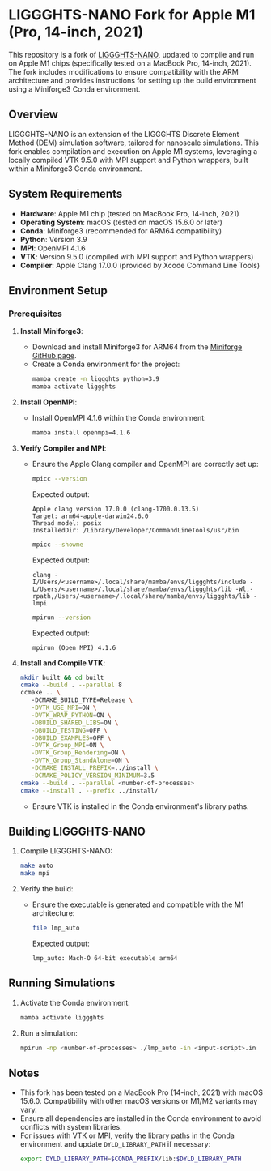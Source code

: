 # LIGGGHTS-NANO Fork for Apple M1 (Pro, 14-inch, 2021)

This repository is a fork of [LIGGGHTS-NANO](https://github.com/UniHB-IWT/LIGGGHTS-NANO), updated to compile and run on Apple M1 chips (specifically tested on a MacBook Pro, 14-inch, 2021). The fork includes modifications to ensure compatibility with the ARM architecture and provides instructions for setting up the build environment using a Miniforge3 Conda environment.

## Overview

LIGGGHTS-NANO is an extension of the LIGGGHTS Discrete Element Method (DEM) simulation software, tailored for nanoscale simulations. This fork enables compilation and execution on Apple M1 systems, leveraging a locally compiled VTK 9.5.0 with MPI support and Python wrappers, built within a Miniforge3 Conda environment.

## System Requirements

- **Hardware**: Apple M1 chip (tested on MacBook Pro, 14-inch, 2021)
- **Operating System**: macOS (tested on macOS 15.6.0 or later)
- **Conda**: Miniforge3 (recommended for ARM64 compatibility)
- **Python**: Version 3.9
- **MPI**: OpenMPI 4.1.6
- **VTK**: Version 9.5.0 (compiled with MPI support and Python wrappers)
- **Compiler**: Apple Clang 17.0.0 (provided by Xcode Command Line Tools)

## Environment Setup

### Prerequisites

1. **Install Miniforge3**:
   - Download and install Miniforge3 for ARM64 from the [Miniforge GitHub page](https://github.com/conda-forge/miniforge).
   - Create a Conda environment for the project:
     ```bash
     mamba create -n liggghts python=3.9
     mamba activate liggghts
     ```

2. **Install OpenMPI**:
   - Install OpenMPI 4.1.6 within the Conda environment:
     ```bash
     mamba install openmpi=4.1.6
     ```

3. **Verify Compiler and MPI**:
   - Ensure the Apple Clang compiler and OpenMPI are correctly set up:
     ```bash
     mpicc --version
     ```
     Expected output:
     ```
     Apple clang version 17.0.0 (clang-1700.0.13.5)
     Target: arm64-apple-darwin24.6.0
     Thread model: posix
     InstalledDir: /Library/Developer/CommandLineTools/usr/bin
     ```

     ```bash
     mpicc --showme
     ```
     Expected output:
     ```
     clang -I/Users/<username>/.local/share/mamba/envs/liggghts/include -L/Users/<username>/.local/share/mamba/envs/liggghts/lib -Wl,-rpath,/Users/<username>/.local/share/mamba/envs/liggghts/lib -lmpi
     ```

     ```bash
     mpirun --version
     ```
     Expected output:
     ```
     mpirun (Open MPI) 4.1.6
     ```

4. **Install and Compile VTK**:
     ```bash
     mkdir built && cd built
     cmake --build . --parallel 8
     ccmake .. \                                                          
    	-DCMAKE_BUILD_TYPE=Release \
    	-DVTK_USE_MPI=ON \
    	-DVTK_WRAP_PYTHON=ON \
    	-DBUILD_SHARED_LIBS=ON \
    	-DBUILD_TESTING=OFF \
    	-DBUILD_EXAMPLES=OFF \
    	-DVTK_Group_MPI=ON \
    	-DVTK_Group_Rendering=ON \
    	-DVTK_Group_StandAlone=ON \
    	-DCMAKE_INSTALL_PREFIX=../install \
    	-DCMAKE_POLICY_VERSION_MINIMUM=3.5
     cmake --build . --parallel <number-of-processes>
     cmake --install . --prefix ../install/
     ```
   - Ensure VTK is installed in the Conda environment's library paths.

## Building LIGGGHTS-NANO

1. Compile LIGGGHTS-NANO:
   ```bash
   make auto
   make mpi
   ```

4. Verify the build:
   - Ensure the executable is generated and compatible with the M1 architecture:
     ```bash
     file lmp_auto
     ```
     Expected output:
     ```
     lmp_auto: Mach-O 64-bit executable arm64
     ```

## Running Simulations

1. Activate the Conda environment:
   ```bash
   mamba activate liggghts
   ```

2. Run a simulation:
   ```bash
   mpirun -np <number-of-processes> ./lmp_auto -in <input-script>.in
   ```

## Notes

- This fork has been tested on a MacBook Pro (14-inch, 2021) with macOS 15.6.0. Compatibility with other macOS versions or M1/M2 variants may vary.
- Ensure all dependencies are installed in the Conda environment to avoid conflicts with system libraries.
- For issues with VTK or MPI, verify the library paths in the Conda environment and update `DYLD_LIBRARY_PATH` if necessary:
  ```bash
  export DYLD_LIBRARY_PATH=$CONDA_PREFIX/lib:$DYLD_LIBRARY_PATH
